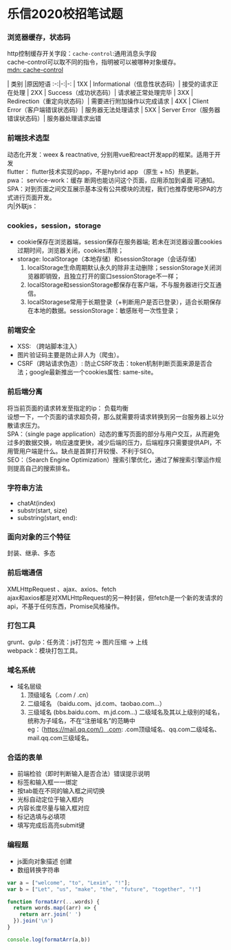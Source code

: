 # 乐信2020校招笔试题

### 浏览器缓存，状态码    
http控制缓存开关字段：`cache-control`:通用消息头字段      
cache-control可以取不同的指令，指明被可以被哪种对象缓存。       
[mdn: cache-control](https://developer.mozilla.org/zh-CN/docs/Web/HTTP/Headers/Cache-Control)   

| 类别 |原因短语
:-:|-:|-:
| 1XX | Informational（信息性状态码）|	接受的请求正在处理
| 2XX	| Success（成功状态码）| 请求被正常处理完毕
| 3XX	| Redirection（重定向状态码）|	需要进行附加操作以完成请求
| 4XX	| Client Error（客户端错误状态码）| 服务器无法处理请求
| 5XX |	Server Error（服务器错误状态码）|	服务器处理请求出错

### 前端技术选型
动态化开发：weex & reactnative, 分别用vue和react开发app的框架。适用于开发   
flutter： flutter技术实现的app，不是hybrid app （原生 + h5）热更新。    
pwa： service-work：缓存 断网也能访问这个页面，应用添加到桌面 可通知。    
SPA：对到页面之间交互展示基本没有公共模块的流程，我们也推荐使用SPA的方式进行页面开发。    
内|外联js：   

### cookies，session，storage
- cookie保存在浏览器端，session保存在服务器端; 若未在浏览器设置cookies过期时间，浏览器关闭，cookies清除；       
- storage: localStorage（本地存储）和sessionStorage（会话存储）   
    1. localStorage生命周期默认永久的除非主动删除；sessionStorage关闭浏览器即销毁，且独立打开的窗口sessionStorage不一样；
    2. localStorage和sessionStorage都保存在客户端，不与服务器进行交互通信。
    3. localStoragese常用于长期登录（+判断用户是否已登录），适合长期保存在本地的数据。sessionStorage：敏感账号一次性登录； 

### 前端安全
- XSS: （跨站脚本注入）
- 图片验证码主要是防止非人为（爬虫）。
- CSRF（跨站请求伪造）: 
  防止CSRF攻击：token机制判断页面来源是否合法；google最新推出一个cookies属性: same-site。   

### 前后端分离
将当前页面的请求转发至指定的ip： 负载均衡     
设想一下，一个页面的请求超负荷，那么就需要将请求转换到另一台服务器上以分散请求压力。      
SPA：（single page application）动态的重写页面的部分与用户交互，从而避免过多的数据交换，响应速度更快，减少后端的压力，后端程序只需要提供API，不用管用户端是什么。缺点是首屏打开较慢、不利于SEO。    
SEO：（Search Engine Optimization）搜索引擎优化，通过了解搜索引擎运作规则提高自己的搜索排名。   

### 字符串方法
- chatAt(index)
- substr(start, size)
- substring(start, end): 

### 面向对象的三个特征
封装、继承、多态      

### 前后端通信  
XMLHttpRequest 、ajax、axios、fetch     
ajax和axios都是对XMLHttpRequest的另一种封装，但fetch是一个新的发请求的api，不基于任何东西，Promise风格操作。      

### 打包工具
grunt、gulp：任务流：js打包完 -> 图片压缩 -> 上线     
webpack：模块打包工具。     

### 域名系统
- 域名层级
    1. 顶级域名（.com / .cn）
    2. 二级域名 （baidu.com、jd.com、taobao.com...）
    3. 三级域名  (bbs.baidu.com、m.jd.com...)
 二级域名及其以上级别的域名，统称为子域名，不在“注册域名”的范畴中     
    eg：（https://mail.qq.com/）.com: .com顶级域名、qq.com二级域名、mail.qq.com三级域名。

### 合适的表单
- 前端检验（即时判断输入是否合法）错误提示说明
- 标签和输入框一一绑定
- 按tab能在不同的输入框之间切换
- 光标自动定位于输入框内
- 内容长度尽量与输入框对应
- 标记选填与必填项
- 填写完成后高亮submit键

### 编程题
- js面向对象描述 创建
- 数组转换字符串

```js
var a = ["welcome", "to", "Lexin", "!"];
var b = ["Let", "us", "make", "the", "future", "together", "!"]

function formatArr(...words) {
  return words.map((arr) => {
    return arr.join(' ')
  }).join('\n')
}

console.log(formatArr(a,b))
```
